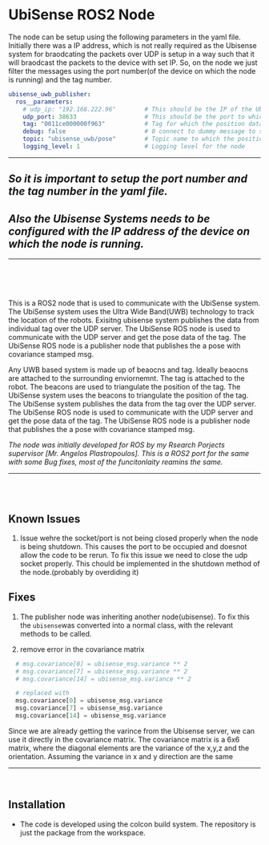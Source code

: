 # UbiSense ROS2 Node

The node can be setup using the following parameters in the yaml file.
Initially there was a IP address, which is not really required as the Ubisense system for braodcating the packets over UDP is setup in a way such that it will braodcast the packets to the device with set IP. So, on the node we just filter the messages using the port number(of the device on which the node is running) and the tag number.

```yaml
ubisense_uwb_publisher:
  ros__parameters:
    # udp_ip: "192.168.222.96"        # This should be the IP of the Ubisense server
    udp_port: 38633                   # This should be the port to which the Ubisense server is broadcasting (your device needs to listen to this port)
    tag: "0011ce000000f963"           # Tag for which the position data needs to be collected (check the tag backside for this value)
    debug: false                      # 0 connect to dummy message to spin the engine , 1 to connect to Ubisense to get actual data
    topic: "ubisense_uwb/pose"        # Topic name to which the position data needs to be published
    logging_level: 1                  # Logging level for the node
```

<hr>

## *So it is important to setup the port number and the tag number in the yaml file.<br>*
## *Also the Ubisense Systems needs to be configured with the IP address of the device on which the node is running.*

<hr>


<br>
<br>
<br>



This is a ROS2 node that is used to communicate with the UbiSense system. The UbiSense system uses the Ultra Wide Band(UWB) technology to track the location of the robots. Exisitng ubisense system publishes the data from individual tag over the UDP server. The UbiSense ROS node is used to communicate with the UDP server and get the pose data of the tag. The UbiSense ROS node is a publisher node that publishes the a pose with covariance stamped msg.

Any UWB based system is made up of beaocns and tag. Ideally beaocns are attached to the surrounding enviornemnt. The tag is attached to the robot. The beacons are used to triangulate the position of the tag. The UbiSense system uses the beacons to triangulate the position of the tag. The UbiSense system publishes the data from the tag over the UDP server. The UbiSense ROS node is used to communicate with the UDP server and get the pose data of the tag. The UbiSense ROS node is a publisher node that publishes the a pose with covariance stamped msg.

*The node was initially developed for ROS by my Rsearch Porjects supervisor [Mr. Angelos Plastropoulos]. This is a ROS2 port for the same with some Bug fixes, most of the funcitonlaity reamins the same.*


<hr>


<br>
<br>



## Known Issues 

1. Issue wehre the socket/port is not being closed properly when the node is being shutdown.
This causes the port to be occupied and doesnot allow the code to be rerun. To fix this issue we need to close the udp socket properly. This chould be implemented in the shutdown method of the node.(probably by overdiding it)



## Fixes

1. The publisher node was inheriting another node(ubisense). To fix this the `ubisense`was converted into a normal class, with the relevant methods to be called. 

2. remove error in the covariance matrix

```python
  # msg.covariance[0] = ubisense_msg.variance ** 2
  # msg.covariance[7] = ubisense_msg.variance ** 2
  # msg.covariance[14] = ubisense_msg.variance ** 2

  # replaced with 
  msg.covariance[0] = ubisense_msg.variance
  msg.covariance[7] = ubisense_msg.variance
  msg.covariance[14] = ubisense_msg.variance
```
Since we are already getting the varince from the Ubisense server, we can use it directly in the covariance matrix. The covariance matrix is a 6x6 matrix, where the diagonal elements are the variance of the x,y,z and the orientation. Assuming the variance in x and y direction are the same


<hr>
<br>

## Installation

- The code is developed using the colcon build system. The repository is just the package from the workspace.